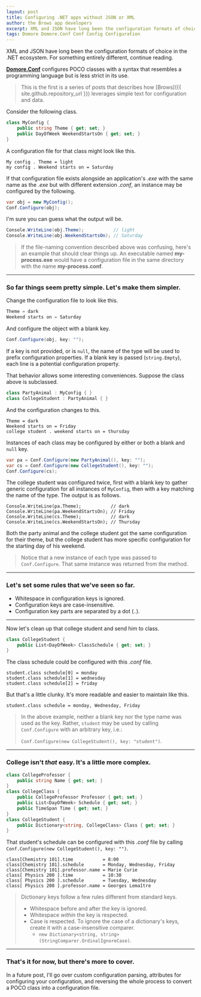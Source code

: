 ```yaml
---
layout: post
title: Configuring .NET apps without JSON or XML
author: the Brows app developers
excerpt: XML and JSON have long been the configuration formats of choice in the .NET ecosystem. For something entirely different, continue reading.
tags: Domore Domore.Conf Conf Config Configuration
---
```

XML and JSON have long been the configuration formats of choice in the .NET ecosystem.
For something entirely different, continue reading.

**[Domore.Conf](https://github.com/kyourek/domore)** configures POCO classes with a syntax that resembles a programming
language but is less strict in its use.

> This is the first is a series of posts that describes how [Brows]({{ site.github.repository_url }}) leverages
> simple text for configuration and data.

Consider the following class.
```csharp
class MyConfig {
    public string Theme { get; set; }
    public DayOfWeek WeekendStartsOn { get; set; }
}
```
A configuration file for that class might look like this.
```
My config . Theme = light
my config . Weekend starts on = Saturday
```
If that configuration file exists alongside an application's *.exe* with the same name as
the *.exe* but with different extension *.conf*, an instance may be configured by the following.
```csharp
var obj = new MyConfig();
Conf.Configure(obj);
```
I'm sure you can guess what the output will be.
```csharp
Console.WriteLine(obj.Theme);           // light
Console.WriteLine(obj.WeekendStartsOn); // Saturday
```

> If the file-naming convention described above was confusing, here's an example that should clear
> things up. An executable named **my-process.exe** would have a configuration file in the same
> directory with the name **my-process.conf**.

--------------------------------------------------------------
### So far things seem pretty simple. Let's make them simpler.
Change the configuration file to look like this.
```csharp
Theme = dark
Weekend starts on = Saturday
```
And configure the object with a blank key.
```csharp
Conf.Configure(obj, key: "");
```
If a key is not provided, or is `null`, the name of the type will be used to prefix configuration 
properties. If a blank key is passed (`string.Empty`), each line is a potential configuration
property.

That behavior allows some interesting conveniences. Suppose the class above is subclassed.
```csharp
class PartyAnimal : MyConfig { }
class CollegeStudent : PartyAnimal { }
```
And the configuration changes to this.
```
Theme = dark
Weekend starts on = Friday
college student . weekend starts on = thursday
```
Instances of each class may be configured by either or both a blank and `null` key.
```csharp
var pa = Conf.Configure(new PartyAnimal(), key: "");
var cs = Conf.Configure(new CollegeStudent(), key: "");
Conf.Configure(cs);
```
The college student was configured twice, first with a blank key to gather generic configuration for
all instances of `MyConfig`, then with a key matching the name of the type. The output is as follows.
```
Console.WriteLine(pa.Theme);           // dark
Console.WriteLine(pa.WeekendStartsOn); // Friday
Console.WriteLine(cs.Theme);           // dark
Console.WriteLine(cs.WeekendStartsOn); // Thursday
```
Both the party animal and the college student got the same configuration for their theme, but the
college student has more specific configuration for the starting day of his weekend.

> Notice that a new instance of each type was passed to `Conf.Configure`.
> That same instance was returned from the method.

------------------------------------------------
### Let's set some rules that we've seen so far.
 - Whitespace in configuration keys is ignored.
 - Configuration keys are case-insensitive.
 - Configuration key parts are separated by a dot (`.`).

------------------------------------------------

Now let's clean up that college student and send him to class.
```csharp
class CollegeStudent {
    public List<DayOfWeek> ClassSchedule { get; set; }
}
```
The class schedule could be configured with this *.conf* file.
```
student.class schedule[0] = monday
student.class schedule[1] = wednesday
student.class schedule[2] = friday
```
But that's a little clunky. It's more readable and easier to maintain like this.
```
student.class schedule = monday, Wednesday, Friday
```

> In the above example, neither a blank key nor the type name was used as the key.
> Rather, `student` may be used by calling `Conf.Configure` with an arbitrary
> key, i.e.:
>
>  `Conf.Configure(new CollegeStudent(), key: "student")`.

------------------------------------------------------
### College isn't *that* easy. It's a little more complex.
```csharp
class CollegeProfessor {
    public string Name { get; set; }
}
class CollegeClass { 
    public CollegeProfessor Professor { get; set; }
    public List<DayOfWeek> Schedule { get; set; }
    public TimeSpan Time { get; set; }
}
class CollegeStudent {
    public Dictionary<string, CollegeClass> Class { get; set; }
}
```
That student's schedule can be configured with this *.conf* file by calling
`Conf.Configure(new CollegeStudent(), key: "")`.
```
class[Chemistry 101].time           = 8:00
class[Chemistry 101].schedule       = Monday, Wednesday, Friday
class[Chemistry 101].professor.name = Marie Curie
class[ Physics 200 ].time           = 10:30
class[ Physics 200 ].schedule       = Tuesday, Wednesday
class[ Physics 200 ].professor.name = Georges Lemaître
```
> Dictionary keys follow a few rules different from standard keys.
> - Whitespace before and after the key is ignored.
> - Whitespace *within* the key is respected.
> - Case is respected. To ignore the case of a dictionary's keys, create it with a
>   case-insensitive comparer.
>   - `new Dictionary<string, string>(StringComparer.OrdinalIgnoreCase)`.

-------------------------------------------------
### That's it for now, but there's more to cover.
In a future post, I'll go over custom configuration parsing, attributes for configuring
your configuration, and reversing the whole process to convert a POCO class into a
configuration file.

<a href="https://www.codeproject.com/script/Articles/BlogFeedList.aspx?amid=16204319" rel="tag" style="display:none">CodeProject</a>